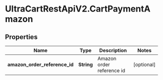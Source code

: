# UltraCartRestApiV2.CartPaymentAmazon

## Properties
Name | Type | Description | Notes
------------ | ------------- | ------------- | -------------
**amazon_order_reference_id** | **String** | Amazon order reference id | [optional] 


